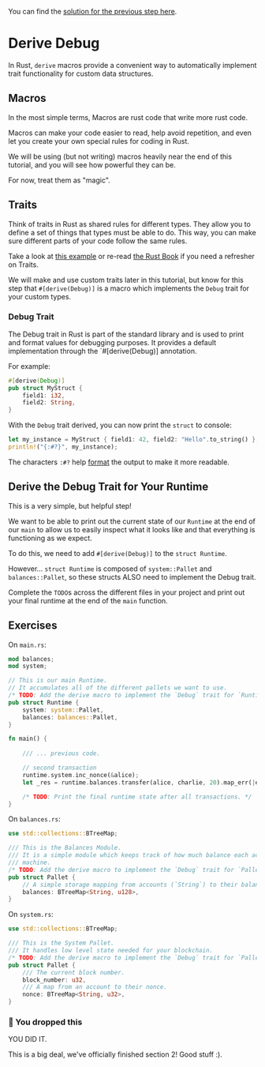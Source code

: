 You can find the [solution for the previous step here](https://gist.github.com/nomadbitcoin/1bb9765d3c037b651b5b1154c2e586e3).

# Derive Debug

In Rust, `derive` macros provide a convenient way to automatically implement trait functionality for custom data structures.

## Macros

In the most simple terms, Macros are rust code that write more rust code.

Macros can make your code easier to read, help avoid repetition, and even let you create your own special rules for coding in Rust.

We will be using (but not writing) macros heavily near the end of this tutorial, and you will see how powerful they can be.

For now, treat them as "magic".

## Traits

Think of traits in Rust as shared rules for different types. They allow you to define a set of things that types must be able to do. This way, you can make sure different parts of your code follow the same rules.

Take a look at [this example](https://doc.rust-lang.org/rust-by-example/trait.html) or re-read [the Rust Book](https://doc.rust-lang.org/book/ch10-02-traits.html) if you need a refresher on Traits.

We will make and use custom traits later in this tutorial, but know for this step that `#[derive(Debug)]` is a macro which implements the `Debug` trait for your custom types.

### Debug Trait

The Debug trait in Rust is part of the standard library and is used to print and format values for debugging purposes. It provides a default implementation through the `#[derive(Debug)] annotation.

For example:

```rust
#[derive(Debug)]
pub struct MyStruct {
    field1: i32,
    field2: String,
}
```

With the `Debug` trait derived, you can now print the `struct` to console:

```rust
let my_instance = MyStruct { field1: 42, field2: "Hello".to_string() };
println!("{:#?}", my_instance);
```

The characters `:#?` help [format](https://doc.rust-lang.org/std/fmt/) the output to make it more readable.

## Derive the Debug Trait for Your Runtime

This is a very simple, but helpful step!

We want to be able to print out the current state of our `Runtime` at the end of our `main` to allow us to easily inspect what it looks like and that everything is functioning as we expect.

To do this, we need to add `#[derive(Debug)]` to the `struct Runtime`.

However... `struct Runtime` is composed of `system::Pallet` and `balances::Pallet`, so these structs ALSO need to implement the Debug trait.

Complete the `TODO`s across the different files in your project and print out your final runtime at the end of the `main` function.

## Exercises

On `main.rs`:

```rust
mod balances;
mod system;

// This is our main Runtime.
// It accumulates all of the different pallets we want to use.
/* TODO: Add the derive macro to implement the `Debug` trait for `Runtime`. */
pub struct Runtime {
	system: system::Pallet,
	balances: balances::Pallet,
}

fn main() {
    
    /// ... previous code.

    // second transaction
	runtime.system.inc_nonce(&alice);
	let _res = runtime.balances.transfer(alice, charlie, 20).map_err(|e| eprintln!("{}", e));

    /* TODO: Print the final runtime state after all transactions. */
}

```

On `balances.rs`:

```rust
use std::collections::BTreeMap;

/// This is the Balances Module.
/// It is a simple module which keeps track of how much balance each account has in this state
/// machine.
/* TODO: Add the derive macro to implement the `Debug` trait for `Pallet`. */
pub struct Pallet {
	// A simple storage mapping from accounts (`String`) to their balances (`u128`).
	balances: BTreeMap<String, u128>,
}
```

On `system.rs`:

```rust
use std::collections::BTreeMap;

/// This is the System Pallet.
/// It handles low level state needed for your blockchain.
/* TODO: Add the derive macro to implement the `Debug` trait for `Pallet`. */
pub struct Pallet {
	/// The current block number.
	block_number: u32,
	/// A map from an account to their nonce.
	nonce: BTreeMap<String, u32>,
}
```

### 👑 You dropped this
YOU DID IT.

This is a big deal, we've officially finished section 2!
Good stuff :).